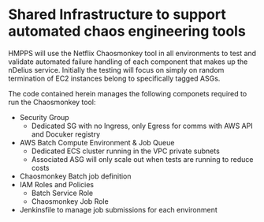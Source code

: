 # Shared Infrastructure to support automated chaos engineering tools

HMPPS will use the Netflix Chaosmonkey tool in all environments to test and validate automated failure handling of each component that makes up the nDelius service. Initially the testing will focus on simply on random termination of EC2 instances belong to specifically tagged ASGs.

The code contained herein manages the following componets required to run the Chaosmonkey tool:

- Security Group
    - Dedicated SG with no Ingress, only Egress for comms with AWS API and Docuker registry
- AWS Batch Compute Environment & Job Queue
    - Dedicated ECS cluster running in the VPC private subnets
    - Associated ASG will only scale out when tests are running to reduce costs
- Chaosmonkey Batch job definition
- IAM Roles and Policies
    - Batch Service Role
    - Chaosmonkey Job Role
- Jenkinsfile to manage job submissions for each environment
